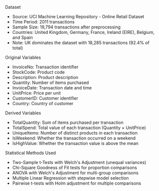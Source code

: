 Dataset
- Source: UCI Machine Learning Repository - Online Retail Dataset
- Time Period: 2011 transactions
- Sample Size: 19,794 transactions after preprocessing
- Countries: United Kingdom, Germany, France, Ireland (EIRE), Belgium, and Spain
- Note: UK dominates the dataset with 18,285 transactions (92.4% of total)

Original Variables
- InvoiceNo: Transaction identifier
- StockCode: Product code
- Description: Product description
- Quantity: Number of items purchased
- InvoiceDate: Transaction date and time
- UnitPrice: Price per unit
- CustomerID: Customer identifier
- Country: Country of customer

Derived Variables
- TotalQuantity: Sum of items purchased per transaction
- TotalSpend: Total value of each transaction (Quantity × UnitPrice)
- UniqueItems: Number of distinct products in each transaction
- IsWeekend: Whether the transaction occurred on a weekend
- IsHighValue: Whether the transaction value is above the mean

Statistical Methods Used
- Two-Sample t-Tests with Welch's Adjustment (unequal variances)
- Chi-Square Goodness of Fit tests for proportion comparisons
- ANOVA with Welch's Adjustment for multi-group comparisons
- Multiple Linear Regression with stepwise model selection
- Pairwise t-tests with Holm adjustment for multiple comparisons
